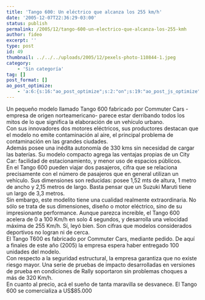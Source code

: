 ```yaml
---
title: 'Tango 600: Un eléctrico que alcanza los 255 km/h'
date: '2005-12-07T22:36:29-03:00'
status: publish
permalink: /2005/12/tango-600-un-electrico-que-alcanza-los-255-kmh
author: fideo
excerpt: ''
type: post
id: 49
thumbnail: ../../../uploads/2005/12/pexels-photo-110844-1.jpeg
category:
    - 'Sin categoría'
tag: []
post_format: []
ao_post_optimize:
    - 'a:6:{s:16:"ao_post_optimize";s:2:"on";s:19:"ao_post_js_optimize";s:2:"on";s:20:"ao_post_css_optimize";s:2:"on";s:12:"ao_post_ccss";s:2:"on";s:16:"ao_post_lazyload";s:2:"on";s:15:"ao_post_preload";s:0:"";}'
---
```

Un pequeño modelo llamado Tango 600 fabricado por Commuter Cars -empresa de origen norteamericano- parece estar derribando todos los mitos de lo que significa la elaboración de un vehículo urbano.  
Con sus innovadores dos motores eléctricos, sus productores destacan que el modelo no emite contaminación al aire, el principal problema de contaminación en las grandes ciudades.  
Además posee una inédita autonomía de 330 kms sin necesidad de cargar las baterías. Su modelo compacto agrega las ventajas propias de un City Car: facilidad de estacionamiento, y menor uso de espacios públicos.  
En el Tango 600 pueden viajar dos pasajeros, cifra que se relaciona precisamente con el número de pasajeros que en general utilizan un vehículo. Sus dimensiones son reducidas: posee 1,52 mts de altura, 1 metro de ancho y 2,15 metros de largo. Basta pensar que un Suzuki Maruti tiene un largo de 3,3 metros.  
Sin embargo, este modelito tiene una cualidad realmente extraordinaria. No sólo se trata de sus dimensiones, diseño o motor eléctrico, sino de su impresionante performance. Aunque parezca increible, el Tango 600 acelera de 0 a 100 Km/h en solo 4 segundos, y desarrolla una velocidad máxima de 255 Km/h. Sí, leyó bien. Son cifras que modelos considerados deportivos no logran ni de cerca.  
El Tango T600 es fabricado por Commuter Cars, mediante pedido. De aquí a finales de este año (2005) la empresa espera haber entregado 100 unidades del modelo.  
Con respecto a la seguridad estructural, la empresa garantiza que no existe riesgo mayor. Una serie de pruebas de impacto desarrolladas en versiones de prueba en condiciones de Rally soportaron sin problemas choques a más de 320 Km/h.  
En cuanto al precio, acá el sueño de tanta maravilla se desvanece. El Tango 600 se comercializa a US$85.000
